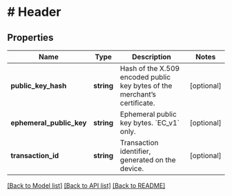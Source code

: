 # # Header

## Properties

Name | Type | Description | Notes
------------ | ------------- | ------------- | -------------
**public_key_hash** | **string** | Hash of the X.509 encoded public key bytes of the merchant’s certificate. | [optional]
**ephemeral_public_key** | **string** | Ephemeral public key bytes. &#x60;EC_v1&#x60; only. | [optional]
**transaction_id** | **string** | Transaction identifier, generated on the device. | [optional]

[[Back to Model list]](../../README.md#models) [[Back to API list]](../../README.md#endpoints) [[Back to README]](../../README.md)
